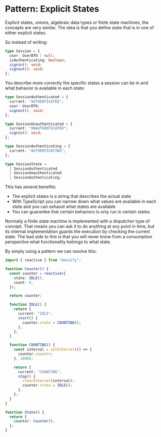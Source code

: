 # Pattern: Explicit States

Explicit states, unions, algebraic data types or finite state machines, the concepts are very similar. The idea is that you define state that is in one of either explicit states.

So instead of writing:

```ts
type Session = {
  user: UserDTO | null;
  isAuthenticating: boolean;
  signin(): void;
  signout(): void;
};
```

You describe more correctly the specific states a session can be in and what behavior is available in each state:

```ts
type SessionAuthenticated = {
  current: "AUTHENTICATED";
  user: UserDTO;
  signout(): void;
};

type SessionUnauthenticated = {
  current: "UNAUTHENTICATED";
  signin(): void;
};

type SessionAuthenticating = {
  current: "AUTHENTICATING";
};

type SessionState =
  | SessionAuthenticated
  | SessionUnauthenticated
  | SessionAuthenticating;
```

This has several benefits:

- The explicit states is a string that describes the actual state
- With TypeScript you can narrow down what values are available in each state and you can exhaust what states are available
- You can guarantee that certain behaviors is only run in certain states

Normally a finite state machine is implemented with a dispatcher type of concept. That means you can ask it to do anything at any point in time, but its internal implementation guards the execution by checking the current state. The bad side to this is that you will never know from a consumption perspective what functionality belongs to what state.

By simply using a pattern we can resolve this:

```ts
import { reactive } from "bonsify";

function Counter() {
  const counter = reactive({
    state: IDLE(),
    count: 0,
  });

  return counter;

  function IDLE() {
    return {
      current: "IDLE",
      start() {
        counter.state = COUNTING();
      },
    };
  }

  function COUNTING() {
    const interval = setInterval(() => {
      counter.count++;
    }, 1000);

    return {
      current: "COUNTING",
      stop() {
        clearInterval(interval);
        counter.state = IDLE();
      },
    };
  }
}

function State() {
  return {
    counter: Counter(),
  };
}
```
